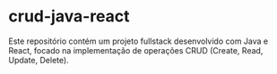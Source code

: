 # crud-java-react
Este repositório contém um projeto fullstack desenvolvido com Java e React, focado na implementação de operações CRUD (Create, Read, Update, Delete).
